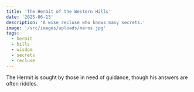 ```yaml
---
title: 'The Hermit of the Western Hills'
date: '2025-06-13'
description: 'A wise recluse who knows many secrets.'
image: '/src/images/uploads/maros.jpg'
tags:
  - hermit
  - hills
  - wisdom
  - secrets
  - recluse
---
```


The Hermit is sought by those in need of guidance, though his answers are often riddles.
